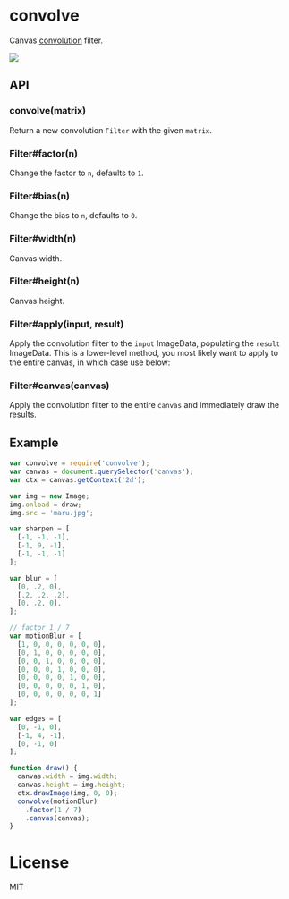 
# convolve

  Canvas [convolution](http://en.wikipedia.org/wiki/Convolution) filter.

  ![](https://s3.amazonaws.com/files.droplr.com/files_production/acc_5213/MQXC?AWSAccessKeyId=AKIAJSVQN3Z4K7MT5U2A&Expires=1348635022&Signature=i14itNXW%2B0GAG8MQfQ38MgEahiQ%3D&response-content-disposition=inline%3B%20filename%2A%3DUTF-8%27%27Screen%2BShot%2B2012-09-25%2Bat%2B8.50.08%2BPM.png)

## API

### convolve(matrix)

  Return a new convolution `Filter` with the given `matrix`.

### Filter#factor(n)

  Change the factor to `n`, defaults to `1`.

### Filter#bias(n)

  Change the bias to `n`, defaults to `0`.

### Filter#width(n)

  Canvas width.

### Filter#height(n)

  Canvas height.

### Filter#apply(input, result)

  Apply the convolution filter to the `input` ImageData, populating 
  the `result` ImageData. This is a lower-level method, you most
  likely want to apply to the entire canvas, in which case use below:

### Filter#canvas(canvas)

  Apply the convolution filter to the entire `canvas`
  and immediately draw the results.

## Example

```js
var convolve = require('convolve');
var canvas = document.querySelector('canvas');
var ctx = canvas.getContext('2d');

var img = new Image;
img.onload = draw;
img.src = 'maru.jpg';

var sharpen = [
  [-1, -1, -1],
  [-1, 9, -1],
  [-1, -1, -1]
];

var blur = [
  [0, .2, 0],
  [.2, .2, .2],
  [0, .2, 0],
];

// factor 1 / 7
var motionBlur = [
  [1, 0, 0, 0, 0, 0, 0],
  [0, 1, 0, 0, 0, 0, 0],
  [0, 0, 1, 0, 0, 0, 0],
  [0, 0, 0, 1, 0, 0, 0],
  [0, 0, 0, 0, 1, 0, 0],
  [0, 0, 0, 0, 0, 1, 0],
  [0, 0, 0, 0, 0, 0, 1]
];

var edges = [
  [0, -1, 0],
  [-1, 4, -1],
  [0, -1, 0]
];

function draw() {
  canvas.width = img.width;
  canvas.height = img.height;
  ctx.drawImage(img, 0, 0);
  convolve(motionBlur)
    .factor(1 / 7)
    .canvas(canvas);
}
```

# License

  MIT

